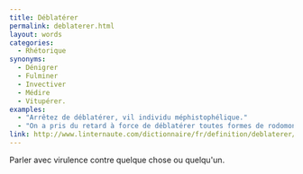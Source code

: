 ```yaml
---
title: Déblatérer
permalink: deblaterer.html
layout: words
categories:
  - Rhétorique
synonyms:
  - Dénigrer
  - Fulminer
  - Invectiver
  - Médire
  - Vitupérer.
examples:
  - "Arrêtez de déblatérer, vil individu méphistophélique."
  - "On a pris du retard à force de déblatérer toutes formes de rodomontades..."
link: http://www.linternaute.com/dictionnaire/fr/definition/deblaterer/
---
```


Parler avec virulence contre quelque chose ou quelqu'un.

